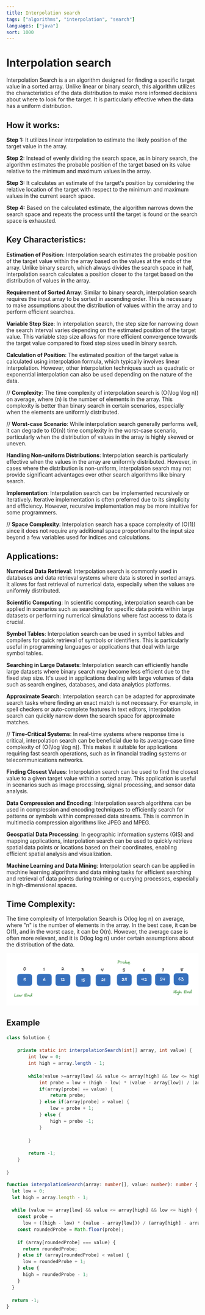 ```yaml
---
title: Interpolation search
tags: ["algorithms", "interpolation", "search"]
languages: ["java"]
sort: 1000
---
```


# Interpolation search

Interpolation Search is a an algorithm designed for finding a specific target value in a sorted array. Unlike linear or binary search, this algorithm utilizes the characteristics of the data distribution to make more informed decisions about where to look for the target. It is particularly effective when the data has a uniform distribution.

## How it works:

**Step 1:** It utilizes linear interpolation to estimate the likely position of the target value in the array.

**Step 2:** Instead of evenly dividing the search space, as in binary search, the algorithm estimates the probable position of the target based on its value relative to the minimum and maximum values in the array.

**Step 3:** It calculates an estimate of the target's position by considering the relative location of the target with respect to the minimum and maximum values in the current search space.

**Step 4:** Based on the calculated estimate, the algorithm narrows down the search space and repeats the process until the target is found or the search space is exhausted.

## Key Characteristics:

**Estimation of Position**: Interpolation search estimates the probable position of the target value within the array based on the values at the ends of the array. Unlike binary search, which always divides the search space in half, interpolation search calculates a position closer to the target based on the distribution of values in the array.

**Requirement of Sorted Array**: Similar to binary search, interpolation search requires the input array to be sorted in ascending order. This is necessary to make assumptions about the distribution of values within the array and to perform efficient searches.

**Variable Step Size**: In interpolation search, the step size for narrowing down the search interval varies depending on the estimated position of the target value. This variable step size allows for more efficient convergence towards the target value compared to fixed step sizes used in binary search.

**Calculation of Position**: The estimated position of the target value is calculated using interpolation formula, which typically involves linear interpolation. However, other interpolation techniques such as quadratic or exponential interpolation can also be used depending on the nature of the data.

// **Complexity**: The time complexity of interpolation search is \(O(\log \log n)\) on average, where \(n\) is the number of elements in the array. This complexity is better than binary search in certain scenarios, especially when the elements are uniformly distributed.

// **Worst-case Scenario**: While interpolation search generally performs well, it can degrade to \(O(n)\) time complexity in the worst-case scenario, particularly when the distribution of values in the array is highly skewed or uneven.

**Handling Non-uniform Distributions**: Interpolation search is particularly effective when the values in the array are uniformly distributed. However, in cases where the distribution is non-uniform, interpolation search may not provide significant advantages over other search algorithms like binary search.

**Implementation**: Interpolation search can be implemented recursively or iteratively. Iterative implementation is often preferred due to its simplicity and efficiency. However, recursive implementation may be more intuitive for some programmers.

// **Space Complexity**: Interpolation search has a space complexity of \(O(1)\) since it does not require any additional space proportional to the input size beyond a few variables used for indices and calculations.

## Applications:

**Numerical Data Retrieval**: Interpolation search is commonly used in databases and data retrieval systems where data is stored in sorted arrays. It allows for fast retrieval of numerical data, especially when the values are uniformly distributed.

**Scientific Computing**: In scientific computing, interpolation search can be applied in scenarios such as searching for specific data points within large datasets or performing numerical simulations where fast access to data is crucial.

**Symbol Tables**: Interpolation search can be used in symbol tables and compilers for quick retrieval of symbols or identifiers. This is particularly useful in programming languages or applications that deal with large symbol tables.

**Searching in Large Datasets**: Interpolation search can efficiently handle large datasets where binary search may become less efficient due to the fixed step size. It's used in applications dealing with large volumes of data such as search engines, databases, and data analytics platforms.

**Approximate Search**: Interpolation search can be adapted for approximate search tasks where finding an exact match is not necessary. For example, in spell checkers or auto-complete features in text editors, interpolation search can quickly narrow down the search space for approximate matches.

// **Time-Critical Systems**: In real-time systems where response time is critical, interpolation search can be beneficial due to its average-case time complexity of \(O(\log \log n)\). This makes it suitable for applications requiring fast search operations, such as in financial trading systems or telecommunications networks.

**Finding Closest Values**: Interpolation search can be used to find the closest value to a given target value within a sorted array. This application is useful in scenarios such as image processing, signal processing, and sensor data analysis.

**Data Compression and Encoding**: Interpolation search algorithms can be used in compression and encoding techniques to efficiently search for patterns or symbols within compressed data streams. This is common in multimedia compression algorithms like JPEG and MPEG.

**Geospatial Data Processing**: In geographic information systems (GIS) and mapping applications, interpolation search can be used to quickly retrieve spatial data points or locations based on their coordinates, enabling efficient spatial analysis and visualization.

**Machine Learning and Data Mining**: Interpolation search can be applied in machine learning algorithms and data mining tasks for efficient searching and retrieval of data points during training or querying processes, especially in high-dimensional spaces.

## Time Complexity:

The time complexity of Interpolation Search is O(log log n) on average, where "n" is the number of elements in the array. In the best case, it can be O(1), and in the worst case, it can be O(n). However, the average case is often more relevant, and it is O(log log n) under certain assumptions about the distribution of the data.

![Interpolation search](https://raw.githubusercontent.com/AndersDeath/holy-theory/main/images/interpolation-search.png)

## Example
<!-- ignore start -->

```java
class Solution {

	private static int interpolationSearch(int[] array, int value) {
		int low = 0;
		int high = array.length - 1;

		while(value >=array[low] && value <= array[high] && low <= high) {
			int probe = low + (high - low) * (value - array[low]) / (array[high] - array[low]);
			if(array[probe] == value) {
				return probe;
			} else if(array[probe] > value) {
				low = probe + 1;
			} else {
				high = probe -1;
			}

		}

		return -1;
	}

}
```

<!-- ignore end -->

```typescript
function interpolationSearch(array: number[], value: number): number {
  let low = 0;
  let high = array.length - 1;

  while (value >= array[low] && value <= array[high] && low <= high) {
    const probe =
      low + ((high - low) * (value - array[low])) / (array[high] - array[low]);
    const roundedProbe = Math.floor(probe);

    if (array[roundedProbe] === value) {
      return roundedProbe;
    } else if (array[roundedProbe] < value) {
      low = roundedProbe + 1;
    } else {
      high = roundedProbe - 1;
    }
  }

  return -1;
}
```
